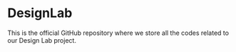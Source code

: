 # DesignLab

This is the official GitHub repository where we store all the codes related to our Design Lab project.
